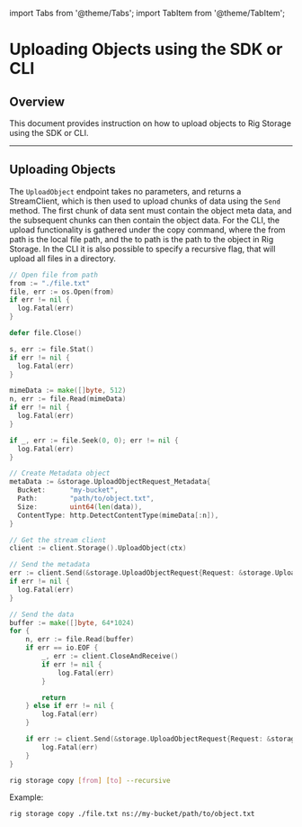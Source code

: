 import Tabs from '@theme/Tabs';
import TabItem from '@theme/TabItem';

# Uploading Objects using the SDK or CLI

## Overview

This document provides instruction on how to upload objects to Rig Storage using the SDK or CLI.

<hr class="solid" />

## Uploading Objects

The `UploadObject` endpoint takes no parameters, and returns a StreamClient, which is then used to upload chunks of data using the `Send` method. The first chunk of data sent must contain the object meta data, and the subsequent chunks can then contain the object data. For the CLI, the upload functionality is gathered under the copy command, where the from path is the local file path, and the to path is the path to the object in Rig Storage. In the CLI it is also possible to specify a recursive flag, that will upload all files in a directory.

<Tabs>
<TabItem value="go" label="Golang SDK">

```go
// Open file from path
from := "./file.txt"
file, err := os.Open(from)
if err != nil {
  log.Fatal(err)
}

defer file.Close()

s, err := file.Stat()
if err != nil {
  log.Fatal(err)
}

mimeData := make([]byte, 512)
n, err := file.Read(mimeData)
if err != nil {
  log.Fatal(err)
}

if _, err := file.Seek(0, 0); err != nil {
  log.Fatal(err)
}

// Create Metadata object
metaData := &storage.UploadObjectRequest_Metadata{
  Bucket:      "my-bucket",
  Path:        "path/to/object.txt",
  Size:        uint64(len(data)),
  ContentType: http.DetectContentType(mimeData[:n]),
}

// Get the stream client
client := client.Storage().UploadObject(ctx)

// Send the metadata
err := client.Send(&storage.UploadObjectRequest{Request: &storage.UploadObjectRequest_Metadata_{Metadata: metaData}})
if err != nil {
  log.Fatal(err)
}

// Send the data
buffer := make([]byte, 64*1024)
for {
    n, err := file.Read(buffer)
    if err == io.EOF {
        _, err := client.CloseAndReceive()
        if err != nil {
            log.Fatal(err)
        }

        return
    } else if err != nil {
        log.Fatal(err)
    }

    if err := client.Send(&storage.UploadObjectRequest{Request: &storage.UploadObjectRequest_Chunk{Chunk: buffer[:n]}}); err != nil {
        log.Fatal(err)
    }
}
```

</TabItem>
<TabItem value="cli" label="CLI">

```sh
rig storage copy [from] [to] --recursive
```

Example:

```sh
rig storage copy ./file.txt ns://my-bucket/path/to/object.txt
```

</TabItem>
</Tabs>

